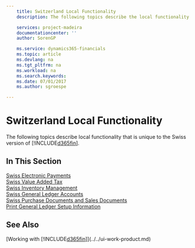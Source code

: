 ```yaml
---
    title: Switzerland Local Functionality
    description: The following topics describe the local functionality in the Swiss version of Finance and Operations, Business edition.

    services: project-madeira
    documentationcenter: ''
    author: SorenGP

    ms.service: dynamics365-financials
    ms.topic: article
    ms.devlang: na
    ms.tgt_pltfrm: na
    ms.workload: na
    ms.search.keywords:
    ms.date: 07/01/2017
    ms.author: sgroespe

---
```

# Switzerland Local Functionality
The following topics describe local functionality that is unique to the Swiss version of [!INCLUDE[d365fin](../../includes/d365fin_md.md)].  

## In This Section  
  [Swiss Electronic Payments](swiss-electronic-payments.md)  
  [Swiss Value Added Tax](swiss-value-added-tax.md)  
  [Swiss Inventory Management](swiss-inventory-management.md)  
  [Swiss General Ledger Accounts](swiss-general-ledger-accounts.md)  
  [Swiss Purchase Documents and Sales Documents](swiss-purchase-documents-and-sales-documents.md)  
  [Print General Ledger Setup Information](how-to-print-general-ledger-setup-information.md)

## See Also
[Working with [!INCLUDE[d365fin](../../includes/d365fin_md.md)]](../../ui-work-product.md)
